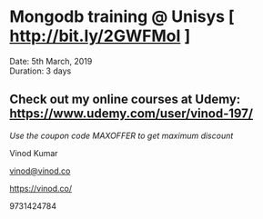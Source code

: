 # Mongodb training @ Unisys [ http://bit.ly/2GWFMoI ]

Date: 5th March, 2019<br />
Duration: 3 days


## Check out my online courses at Udemy: https://www.udemy.com/user/vinod-197/

*Use the coupon code MAXOFFER to get maximum discount*


Vinod Kumar

vinod@vinod.co

https://vinod.co/

9731424784

